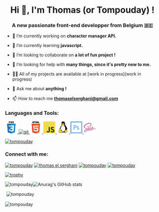 <h1 align="center">Hi 👋, I'm Thomas (or Tompouday) !</h1>
<h3 align="center">A new passionate front-end developper from Belgium 🇧🇪</h3>

- 🔭 I’m currently working on **character manager API.**

- 🌱 I’m currently learning **javascript.**

- 👯 I’m looking to collaborate on **a lot of fun project !**

- 🤝 I’m looking for help with **many things, since it's pretty new to me.**

- 👨‍💻 All of my projects are available at [work in progress](work in progress)

- 💬 Ask me about **anything !**

- 📫 How to reach me **thomaselserghani@gmail.com**

<h3 align="left">Languages and Tools:</h3>
<p align="left"> <a href="https://www.w3schools.com/css/" target="_blank"> <img src="https://raw.githubusercontent.com/devicons/devicon/master/icons/css3/css3-original-wordmark.svg" alt="css3" width="40" height="40"/> </a> <a href="https://git-scm.com/" target="_blank"> <img src="https://www.vectorlogo.zone/logos/git-scm/git-scm-icon.svg" alt="git" width="40" height="40"/> </a> <a href="https://www.w3.org/html/" target="_blank"> <img src="https://raw.githubusercontent.com/devicons/devicon/master/icons/html5/html5-original-wordmark.svg" alt="html5" width="40" height="40"/> </a> <a href="https://developer.mozilla.org/en-US/docs/Web/JavaScript" target="_blank"> <img src="https://raw.githubusercontent.com/devicons/devicon/master/icons/javascript/javascript-original.svg" alt="javascript" width="40" height="40"/> </a> <a href="https://www.linux.org/" target="_blank"> <img src="https://raw.githubusercontent.com/devicons/devicon/master/icons/linux/linux-original.svg" alt="linux" width="40" height="40"/> </a> <a href="https://www.photoshop.com/en" target="_blank"> <img src="https://raw.githubusercontent.com/devicons/devicon/master/icons/photoshop/photoshop-line.svg" alt="photoshop" width="40" height="40"/> </a> <a href="https://sass-lang.com" target="_blank"> <img src="https://raw.githubusercontent.com/devicons/devicon/master/icons/sass/sass-original.svg" alt="sass" width="40" height="40"/> </a> </p>


<p align="left"> <a href="https://twitter.com/tompouday" target="_blank"><img src="https://img.shields.io/twitter/follow/tompouday?logo=twitter&style=for-the-badge" alt="tompouday" /></a> </p>

<h3 align="left">Connect with me:</h3>
<p align="left">
<a href="https://twitter.com/tompouday" target="_blank"><img align="center" src="https://raw.githubusercontent.com/rahuldkjain/github-profile-readme-generator/master/src/images/icons/Social/twitter.svg" alt="tompouday" height="30" width="40" /></a>
<a href="https://linkedin.com/in/thomas-el-serghani" target="_blank"><img align="center" src="https://raw.githubusercontent.com/rahuldkjain/github-profile-readme-generator/master/src/images/icons/Social/linked-in-alt.svg" alt="thomas el serghani" height="30" width="40" /></a>
<a href="https://instagram.com/tompouday" target="_blank"><img align="center" src="https://raw.githubusercontent.com/rahuldkjain/github-profile-readme-generator/master/src/images/icons/Social/instagram.svg" alt="tompouday" height="30" width="40" /></a>
<a href="https://www.youtube.com/user/tompouday" target="_blank"><img align="center" src="https://raw.githubusercontent.com/rahuldkjain/github-profile-readme-generator/master/src/images/icons/Social/youtube.svg" alt="tompouday" height="30" width="40" /></a>
</p>

[![trophy](https://github-profile-trophy.vercel.app/?username=tompouday&theme=darkhub)](https://github.com/ryo-ma/github-profile-trophy)

<p><img align="left" src="https://github-readme-stats.vercel.app/api/top-langs?username=tompouday&show_icons=true&locale=en&layout=compact" alt="tompouday" /></p>

![Anurag's GitHub stats](https://github-readme-stats.vercel.app/api?username=tompouday&theme=dark&show_icons=true)


<p>&nbsp;<img align="center" src="https://github-readme-stats.vercel.app/api?username=tompouday&show_icons=true&locale=en" alt="tompouday" /></p>

<p><img align="center" src="https://github-readme-streak-stats.herokuapp.com/?user=tompouday&" alt="tompouday" /></p>
